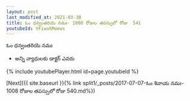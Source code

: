 ```yaml
---
layout: post
last_modified_at: 2021-03-30
title: ఓం ధన్వంతరియె నమః- 1008 రోజుల తపస్సులో రోజు  541
youtubeId: VFiwoXMoews
---
```

 
 
 ఓం ధన్వంతరియె నమః  
 
 -  అన్ని వ్యాధులకు డాక్టర్ ఎవరు 
 
  
 
  
 
 
 
 
 
 


{% include youtubePlayer.html id=page.youtubeId %}
 
[Next]({{ site.baseurl }}{% link  split1/_posts/2017-07-07-ఓం శివాయ నమః- 1008 రోజుల తపస్సులో రోజు  540.md%})
 
